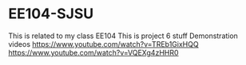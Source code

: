 # EE104-SJSU
This is related to my class EE104
This is project 6 stuff 
Demonstration videos
https://www.youtube.com/watch?v=TREb1GixHQQ
https://www.youtube.com/watch?v=VQEXg4zHHR0
